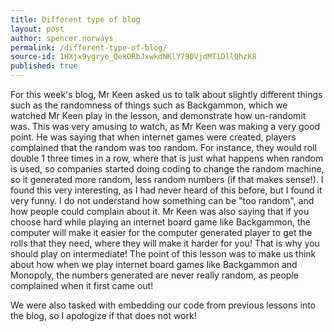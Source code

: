 ```yaml
---
title: Different type of blog
layout: post
author: spencer.norways
permalink: /different-type-of-blog/
source-id: 1HXjx9ygrye_QekORbJxwkdNKlY790VjdMT1DllQhzK8
published: true
---
```

For this week's blog, Mr Keen asked us to talk about slightly different things such as the randomness of things such as Backgammon, which we watched Mr Keen play in the lesson, and demonstrate how un-randomit was. This was very amusing to watch, as Mr Keen was making a very good point. He was saying that when internet games were created, players complained that the random was too random. For instance, they would roll double 1 three times in a row, where that is just what happens when random is used, so companies started doing coding to change the random machine, so it generated more random, less random numbers (if that makes sense!). I found this very interesting, as I had never heard of this before, but I found it very funny. I do not understand how something can be "too random", and how people could complain about it. Mr Keen was also saying that if you choose hard while playing an internet board game like Backgammon, the computer will make it easier for the computer generated player to get the rolls that they need, where they will make it harder for you! That is why you should play on intermediate! The point of this lesson was to make us think about how when we play internet board games like Backgammon and Monopoly, the numbers generated are never really random, as people complained when it first came out! 

We were also tasked with embedding our code from previous lessons into the blog, so I apologize if that does not work! 

